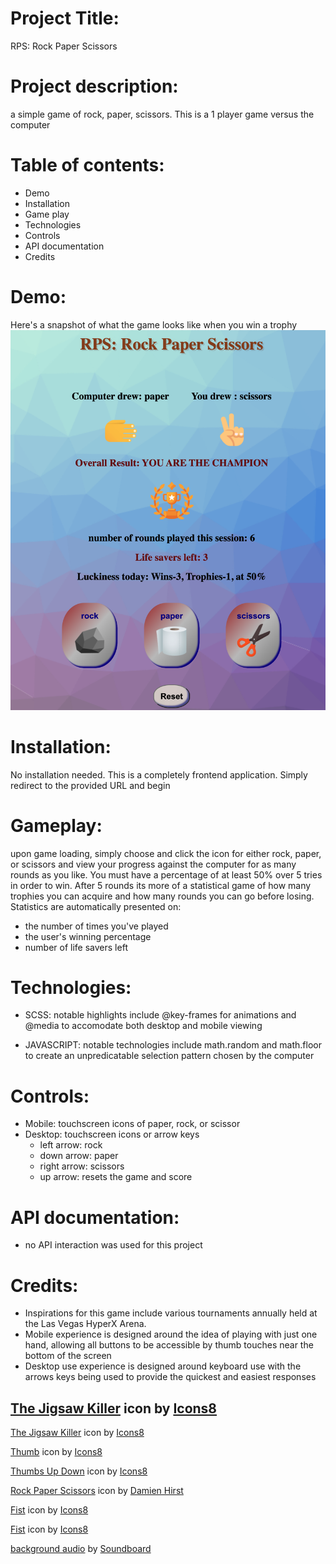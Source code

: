 # Project Title: 
RPS: Rock Paper Scissors

# Project description: 
a simple game of rock, paper, scissors. This is a 1 player game versus the computer 

# Table of contents:
- Demo
- Installation
- Game play
- Technologies
- Controls
- API documentation
- Credits

# Demo:
Here's a snapshot of what the game looks like when you win a trophy
![RPS](/assets/rpsdemoimage1.png)

# Installation:
No installation needed. This is a completely frontend application. Simply redirect to the provided URL and begin

# Gameplay:
upon game loading, simply choose and click the icon for either rock, paper, or scissors and view your progress against the computer for as many rounds as you like. You must have a percentage of at least 50% over 5 tries in order to win. After 5 rounds its more of a statistical game of how many trophies you can acquire and how many rounds you can go before losing.
Statistics are automatically presented on:
- the number of times you've played 
- the user's winning percentage
- number of life savers left

# Technologies:
- SCSS: notable highlights include @key-frames for animations and @media to accomodate both desktop and mobile viewing

- JAVASCRIPT: notable technologies include math.random and math.floor to create an unpredicatable selection pattern chosen by the computer

# Controls:
- Mobile: touchscreen icons of paper, rock, or scissor
- Desktop: touchscreen icons or arrow keys
  - left arrow: rock
  - down arrow: paper
  - right arrow: scissors
  - up arrow: resets the game and score

# API documentation:
- no API interaction was used for this project

# Credits:
- Inspirations for this game include various tournaments annually held at the Las Vegas HyperX Arena.
- Mobile experience is designed around the idea of playing with just one hand, allowing all buttons to be accessible by thumb touches near the bottom of the screen
- Desktop use experience is designed around keyboard use with the arrows keys being used to provide the quickest and easiest responses

<a target="_blank" href="https://icons8.com/icon/108377/the-jigsaw-killer">The Jigsaw Killer</a> icon by <a target="_blank" href="https://icons8.com">Icons8</a>
------------------
<a target="_blank" href="https://icons8.com/icon/96712/the-jigsaw-killer">The Jigsaw Killer</a> icon by <a target="_blank" href="https://icons8.com">Icons8</a>

<a target="_blank" href="https://icons8.com/icon/Q38bpg3IO0F2/thumb">Thumb</a> icon by <a target="_blank" href="https://icons8.com">Icons8</a>

<a target="_blank" href="https://icons8.com/icon/52209/thumbs-up-down">Thumbs Up Down</a> icon by <a target="_blank" href="https://icons8.com">Icons8</a>

<a target="_blank" href="https://wrpsa.com/rocks-papers-scissors/">Rock Paper Scissors</a> icon by <a target="_blank" href="https://wrpsa.com/rocks-papers-scissors/">Damien Hirst</a>

<a target="_blank" href="https://icons8.com/icon/9gX3N6oWZVi3/fist">Fist</a> icon by <a target="_blank" href="https://icons8.com">Icons8</a>

<a target="_blank" href="https://icons8.com/icon/UU1CYnCFbv8C/fist">Fist</a> icon by <a target="_blank" href="https://icons8.com">Icons8</a>

<a target="_blank" href="https://www.soundboard.com/search.aspx?keyword=Jigsaw">background audio</a> by <a target="_blank" href="https://www.soundboard.com/">Soundboard</a>